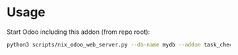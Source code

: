 # Usage

Start Odoo including this addon (from repo root):

```bash
python3 scripts/nix_odoo_web_server.py --db-name mydb --addon task_check_list
```

